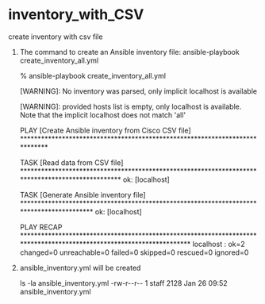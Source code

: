 # inventory_with_CSV
create inventory with csv file

1. The command to create an Ansible inventory file: ansible-playbook create_inventory_all.yml

	% ansible-playbook create_inventory_all.yml

	[WARNING]: No inventory was parsed, only implicit localhost is available

	[WARNING]: provided hosts list is empty, only localhost is available. Note that the implicit localhost does not match 'all'

	PLAY [Create Ansible inventory from Cisco CSV file] ****************************************************************************

	TASK [Read data from CSV file] *************************************************************************************************
	ok: [localhost]

	TASK [Generate Ansible inventory file] *****************************************************************************************
	ok: [localhost]

	PLAY RECAP *********************************************************************************************************************
	localhost                  : ok=2    changed=0    unreachable=0    failed=0    skipped=0    rescued=0    ignored=0

2. ansible_inventory.yml will be created

	ls -la ansible_inventory.yml
	-rw-r--r--  1 <user>  staff  2128 Jan 26 09:52 ansible_inventory.yml
